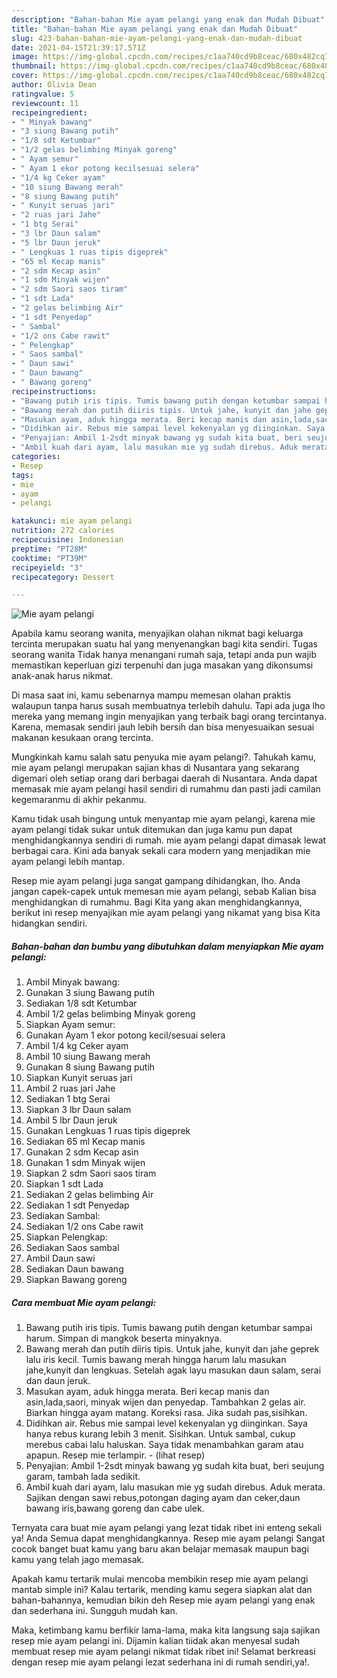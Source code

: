```yaml
---
description: "Bahan-bahan Mie ayam pelangi yang enak dan Mudah Dibuat"
title: "Bahan-bahan Mie ayam pelangi yang enak dan Mudah Dibuat"
slug: 423-bahan-bahan-mie-ayam-pelangi-yang-enak-dan-mudah-dibuat
date: 2021-04-15T21:39:17.571Z
image: https://img-global.cpcdn.com/recipes/c1aa740cd9b8ceac/680x482cq70/mie-ayam-pelangi-foto-resep-utama.jpg
thumbnail: https://img-global.cpcdn.com/recipes/c1aa740cd9b8ceac/680x482cq70/mie-ayam-pelangi-foto-resep-utama.jpg
cover: https://img-global.cpcdn.com/recipes/c1aa740cd9b8ceac/680x482cq70/mie-ayam-pelangi-foto-resep-utama.jpg
author: Olivia Dean
ratingvalue: 5
reviewcount: 11
recipeingredient:
- " Minyak bawang"
- "3 siung Bawang putih"
- "1/8 sdt Ketumbar"
- "1/2 gelas belimbing Minyak goreng"
- " Ayam semur"
- " Ayam 1 ekor potong kecilsesuai selera"
- "1/4 kg Ceker ayam"
- "10 siung Bawang merah"
- "8 siung Bawang putih"
- " Kunyit seruas jari"
- "2 ruas jari Jahe"
- "1 btg Serai"
- "3 lbr Daun salam"
- "5 lbr Daun jeruk"
- " Lengkuas 1 ruas tipis digeprek"
- "65 ml Kecap manis"
- "2 sdm Kecap asin"
- "1 sdm Minyak wijen"
- "2 sdm Saori saos tiram"
- "1 sdt Lada"
- "2 gelas belimbing Air"
- "1 sdt Penyedap"
- " Sambal"
- "1/2 ons Cabe rawit"
- " Pelengkap"
- " Saos sambal"
- " Daun sawi"
- " Daun bawang"
- " Bawang goreng"
recipeinstructions:
- "Bawang putih iris tipis. Tumis bawang putih dengan ketumbar sampai harum. Simpan di mangkok beserta minyaknya."
- "Bawang merah dan putih diiris tipis. Untuk jahe, kunyit dan jahe geprek lalu iris kecil. Tumis bawang merah hingga harum lalu masukan jahe,kunyit dan lengkuas. Setelah agak layu masukan daun salam, serai dan daun jeruk."
- "Masukan ayam, aduk hingga merata. Beri kecap manis dan asin,lada,saori, minyak wijen dan penyedap. Tambahkan 2 gelas air. Biarkan hingga ayam matang. Koreksi rasa. Jika sudah pas,sisihkan."
- "Didihkan air. Rebus mie sampai level kekenyalan yg diinginkan. Saya hanya rebus kurang lebih 3 menit. Sisihkan. Untuk sambal, cukup merebus cabai lalu haluskan. Saya tidak menambahkan garam atau apapun. Resep mie terlampir.           (lihat resep)"
- "Penyajian: Ambil 1-2sdt minyak bawang yg sudah kita buat, beri seujung garam, tambah lada sedikit."
- "Ambil kuah dari ayam, lalu masukan mie yg sudah direbus. Aduk merata. Sajikan dengan sawi rebus,potongan daging ayam dan ceker,daun bawang iris,bawang goreng dan cabe ulek."
categories:
- Resep
tags:
- mie
- ayam
- pelangi

katakunci: mie ayam pelangi 
nutrition: 272 calories
recipecuisine: Indonesian
preptime: "PT28M"
cooktime: "PT39M"
recipeyield: "3"
recipecategory: Dessert

---
```



![Mie ayam pelangi](https://img-global.cpcdn.com/recipes/c1aa740cd9b8ceac/680x482cq70/mie-ayam-pelangi-foto-resep-utama.jpg)

Apabila kamu seorang wanita, menyajikan olahan nikmat bagi keluarga tercinta merupakan suatu hal yang menyenangkan bagi kita sendiri. Tugas seorang  wanita Tidak hanya menangani rumah saja, tetapi anda pun wajib memastikan keperluan gizi terpenuhi dan juga masakan yang dikonsumsi anak-anak harus nikmat.

Di masa  saat ini, kamu sebenarnya mampu memesan olahan praktis walaupun tanpa harus susah membuatnya terlebih dahulu. Tapi ada juga lho mereka yang memang ingin menyajikan yang terbaik bagi orang tercintanya. Karena, memasak sendiri jauh lebih bersih dan bisa menyesuaikan sesuai makanan kesukaan orang tercinta. 



Mungkinkah kamu salah satu penyuka mie ayam pelangi?. Tahukah kamu, mie ayam pelangi merupakan sajian khas di Nusantara yang sekarang digemari oleh setiap orang dari berbagai daerah di Nusantara. Anda dapat memasak mie ayam pelangi hasil sendiri di rumahmu dan pasti jadi camilan kegemaranmu di akhir pekanmu.

Kamu tidak usah bingung untuk menyantap mie ayam pelangi, karena mie ayam pelangi tidak sukar untuk ditemukan dan juga kamu pun dapat menghidangkannya sendiri di rumah. mie ayam pelangi dapat dimasak lewat berbagai cara. Kini ada banyak sekali cara modern yang menjadikan mie ayam pelangi lebih mantap.

Resep mie ayam pelangi juga sangat gampang dihidangkan, lho. Anda jangan capek-capek untuk memesan mie ayam pelangi, sebab Kalian bisa menghidangkan di rumahmu. Bagi Kita yang akan menghidangkannya, berikut ini resep menyajikan mie ayam pelangi yang nikamat yang bisa Kita hidangkan sendiri.

<!--inarticleads1-->

##### Bahan-bahan dan bumbu yang dibutuhkan dalam menyiapkan Mie ayam pelangi:

1. Ambil  Minyak bawang:
1. Gunakan 3 siung Bawang putih
1. Sediakan 1/8 sdt Ketumbar
1. Ambil 1/2 gelas belimbing Minyak goreng
1. Siapkan  Ayam semur:
1. Gunakan  Ayam 1 ekor potong kecil/sesuai selera
1. Ambil 1/4 kg Ceker ayam
1. Ambil 10 siung Bawang merah
1. Gunakan 8 siung Bawang putih
1. Siapkan  Kunyit seruas jari
1. Ambil 2 ruas jari Jahe
1. Sediakan 1 btg Serai
1. Siapkan 3 lbr Daun salam
1. Ambil 5 lbr Daun jeruk
1. Gunakan  Lengkuas 1 ruas tipis digeprek
1. Sediakan 65 ml Kecap manis
1. Gunakan 2 sdm Kecap asin
1. Gunakan 1 sdm Minyak wijen
1. Siapkan 2 sdm Saori saos tiram
1. Siapkan 1 sdt Lada
1. Sediakan 2 gelas belimbing Air
1. Sediakan 1 sdt Penyedap
1. Sediakan  Sambal:
1. Sediakan 1/2 ons Cabe rawit
1. Siapkan  Pelengkap:
1. Sediakan  Saos sambal
1. Ambil  Daun sawi
1. Sediakan  Daun bawang
1. Siapkan  Bawang goreng




<!--inarticleads2-->

##### Cara membuat Mie ayam pelangi:

1. Bawang putih iris tipis. Tumis bawang putih dengan ketumbar sampai harum. Simpan di mangkok beserta minyaknya.
1. Bawang merah dan putih diiris tipis. Untuk jahe, kunyit dan jahe geprek lalu iris kecil. Tumis bawang merah hingga harum lalu masukan jahe,kunyit dan lengkuas. Setelah agak layu masukan daun salam, serai dan daun jeruk.
1. Masukan ayam, aduk hingga merata. Beri kecap manis dan asin,lada,saori, minyak wijen dan penyedap. Tambahkan 2 gelas air. Biarkan hingga ayam matang. Koreksi rasa. Jika sudah pas,sisihkan.
1. Didihkan air. Rebus mie sampai level kekenyalan yg diinginkan. Saya hanya rebus kurang lebih 3 menit. Sisihkan. Untuk sambal, cukup merebus cabai lalu haluskan. Saya tidak menambahkan garam atau apapun. Resep mie terlampir. -           (lihat resep)
1. Penyajian: Ambil 1-2sdt minyak bawang yg sudah kita buat, beri seujung garam, tambah lada sedikit.
1. Ambil kuah dari ayam, lalu masukan mie yg sudah direbus. Aduk merata. Sajikan dengan sawi rebus,potongan daging ayam dan ceker,daun bawang iris,bawang goreng dan cabe ulek.




Ternyata cara buat mie ayam pelangi yang lezat tidak ribet ini enteng sekali ya! Anda Semua dapat menghidangkannya. Resep mie ayam pelangi Sangat cocok banget buat kamu yang baru akan belajar memasak maupun bagi kamu yang telah jago memasak.

Apakah kamu tertarik mulai mencoba membikin resep mie ayam pelangi mantab simple ini? Kalau tertarik, mending kamu segera siapkan alat dan bahan-bahannya, kemudian bikin deh Resep mie ayam pelangi yang enak dan sederhana ini. Sungguh mudah kan. 

Maka, ketimbang kamu berfikir lama-lama, maka kita langsung saja sajikan resep mie ayam pelangi ini. Dijamin kalian tiidak akan menyesal sudah membuat resep mie ayam pelangi nikmat tidak ribet ini! Selamat berkreasi dengan resep mie ayam pelangi lezat sederhana ini di rumah sendiri,ya!.

